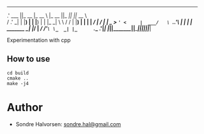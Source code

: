 
   ______  _______  _______         ________  ____  ____  _______   
 .' ___  ||_   __ \|_   __ \       |_   __  ||_  _||_  _||_   __ \  
/ .'   \_|  | |__) | | |__) |        | |_ \_|  \ \  / /    | |__) | 
| |         |  ___/  |  ___/         |  _| _    > `' <     |  ___/  
\ `.___.'\ _| |_    _| |_  _______  _| |__/ | _/ /'`\ \_  _| |_     
 `.____ .'|_____|  |_____||_______||________||____||____||_____|    
                                                                    


Experimentation with cpp

## How to use

    cd build
    cmake ..
    make -j4

# Author

* Sondre Halvorsen: sondre.hal@gmail.com
